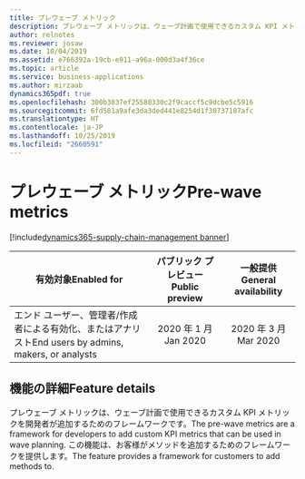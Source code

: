 ```yaml
---
title: プレウェーブ メトリック
description: プレウェーブ メトリックは、ウェーブ計画で使用できるカスタム KPI メトリックを開発者が追加するためのフレームワークです。
author: relnotes
ms.reviewer: josaw
ms.date: 10/04/2019
ms.assetid: e766392a-19cb-e911-a96a-000d3a4f36ce
ms.topic: article
ms.service: business-applications
ms.author: mirzaab
dynamics365pdf: true
ms.openlocfilehash: 300b3037ef25580330c2f9caccf5c9dcbe5c5916
ms.sourcegitcommit: 6fd581a9afe3da3ded441e8254d1f30737187afc
ms.translationtype: HT
ms.contentlocale: ja-JP
ms.lasthandoff: 10/25/2019
ms.locfileid: "2660591"
---
```

# <a name="pre-wave-metrics"></a><span data-ttu-id="6c055-103">プレウェーブ メトリック</span><span class="sxs-lookup"><span data-stu-id="6c055-103">Pre-wave metrics</span></span>
[!include[dynamics365-supply-chain-management banner](../includes/dynamics365-supply-chain-management.md)]

| <span data-ttu-id="6c055-104">有効対象</span><span class="sxs-lookup"><span data-stu-id="6c055-104">Enabled for</span></span>    |  <span data-ttu-id="6c055-105">パブリック プレビュー</span><span class="sxs-lookup"><span data-stu-id="6c055-105">Public preview</span></span> | <span data-ttu-id="6c055-106">一般提供</span><span class="sxs-lookup"><span data-stu-id="6c055-106">General availability</span></span> | 
| ---------- | :----------: |:----------: |
|<span data-ttu-id="6c055-107">エンド ユーザー、管理者/作成者による有効化、またはアナリスト</span><span class="sxs-lookup"><span data-stu-id="6c055-107">End users by admins, makers, or analysts</span></span>|<span data-ttu-id="6c055-108">2020 年 1 月</span><span class="sxs-lookup"><span data-stu-id="6c055-108">Jan 2020</span></span>| <span data-ttu-id="6c055-109">2020 年 3 月</span><span class="sxs-lookup"><span data-stu-id="6c055-109">Mar 2020</span></span>|






## <a name="feature-details"></a><span data-ttu-id="6c055-110">機能の詳細</span><span class="sxs-lookup"><span data-stu-id="6c055-110">Feature details</span></span>
<!--feature detail start -->
<span data-ttu-id="6c055-111">プレウェーブ メトリックは、ウェーブ計画で使用できるカスタム KPI メトリックを開発者が追加するためのフレームワークです。</span><span class="sxs-lookup"><span data-stu-id="6c055-111">The pre-wave metrics are a framework for developers to add custom KPI metrics that can be used in wave planning.</span></span> <span data-ttu-id="6c055-112">この機能は、お客様がメソッドを追加するためのフレームワークを提供します。</span><span class="sxs-lookup"><span data-stu-id="6c055-112">The feature provides a framework for customers to add methods to.</span></span> 

<!--feature detail end -->









